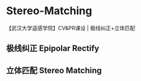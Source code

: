 # Stereo-Matching
【武汉大学遥感学院】CV&amp;PR课设 | 极线纠正+立体匹配
## 极线纠正 Epipolar Rectify
## 立体匹配 Stereo Matching
